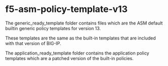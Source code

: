 # f5-asm-policy-template-v13
 The generic_ready_template folder contains files which are the ASM default builtin generic policy templates for version 13.

These templates are the same as the built-in templates that are included with that version of BIG-IP.

The application_ready_template folder contains the application policy templates which are a patched version of the built-in policies.
